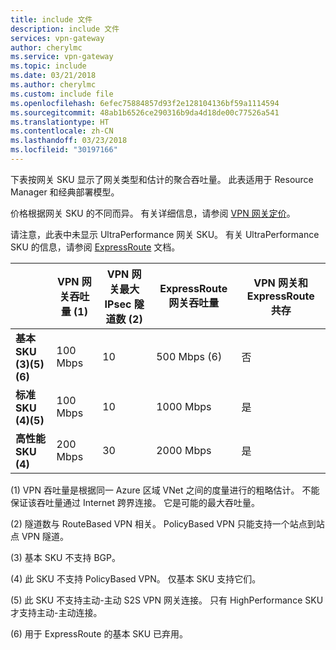 ```yaml
---
title: include 文件
description: include 文件
services: vpn-gateway
author: cherylmc
ms.service: vpn-gateway
ms.topic: include
ms.date: 03/21/2018
ms.author: cherylmc
ms.custom: include file
ms.openlocfilehash: 6efec75884857d93f2e128104136bf59a1114594
ms.sourcegitcommit: 48ab1b6526ce290316b9da4d18de00c77526a541
ms.translationtype: HT
ms.contentlocale: zh-CN
ms.lasthandoff: 03/23/2018
ms.locfileid: "30197166"
---
```

下表按网关 SKU 显示了网关类型和估计的聚合吞吐量。 此表适用于 Resource Manager 和经典部署模型。 

价格根据网关 SKU 的不同而异。 有关详细信息，请参阅 [VPN 网关定价](https://azure.microsoft.com/pricing/details/vpn-gateway)。

请注意，此表中未显示 UltraPerformance 网关 SKU。 有关 UltraPerformance SKU 的信息，请参阅 [ExpressRoute](../articles/expressroute/expressroute-about-virtual-network-gateways.md) 文档。

|  | **VPN 网关吞吐量 (1)** | **VPN 网关最大 IPsec 隧道数 (2)** | **ExpressRoute 网关吞吐量** | **VPN 网关和 ExpressRoute 共存** |
| --- | --- | --- | --- | --- |
| **基本 SKU (3)(5)(6)** |100 Mbps |10 |500 Mbps (6) |否 |
| **标准 SKU (4)(5)** |100 Mbps |10 |1000 Mbps |是 |
| **高性能 SKU (4)** |200 Mbps |30 |2000 Mbps |是 |


(1) VPN 吞吐量是根据同一 Azure 区域 VNet 之间的度量进行的粗略估计。 不能保证该吞吐量通过 Internet 跨界连接。 它是可能的最大吞吐量。

(2) 隧道数与 RouteBased VPN 相关。 PolicyBased VPN 只能支持一个站点到站点 VPN 隧道。

(3) 基本 SKU 不支持 BGP。

(4) 此 SKU 不支持 PolicyBased VPN。 仅基本 SKU 支持它们。

(5) 此 SKU 不支持主动-主动 S2S VPN 网关连接。 只有 HighPerformance SKU 才支持主动-主动连接。

(6) 用于 ExpressRoute 的基本 SKU 已弃用。
